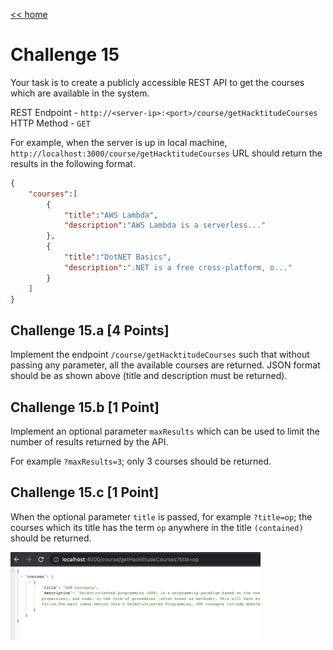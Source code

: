 [<< home](./README.md)

# Challenge 15

Your task is to create a publicly accessible REST API to get the courses which are available in the system.

REST Endpoint - `http://<server-ip>:<port>/course/getHacktitudeCourses`
HTTP Method   -  `GET`

For example, when the server is up in local machine, `http://localhost:3000/course/getHacktitudeCourses` URL should return the results in the following format.

```json
{
    "courses":[
        {
            "title":"AWS Lambda",
            "description":"AWS Lambda is a serverless..."
        },
        {
            "title":"DotNET Basics",
            "description":".NET is a free cross-platform, o..."
        }
    ]
}
```

## Challenge 15.a [4 Points]

Implement the endpoint `/course/getHacktitudeCourses` such that without passing any parameter, all the available courses are returned. JSON format should be as shown above (title and description must be returned).

## Challenge 15.b [1 Point]

Implement an optional parameter `maxResults` which can be used to limit the number of results returned by the API.

For example `?maxResults=3`; only 3 courses should be returned.

## Challenge 15.c [1 Point]

When the optional parameter `title` is passed, for example `?title=op`; the courses which its title has the term `op` anywhere in the title `(contained)` should be returned.

<img src="./images/15b2.png" width="400">
